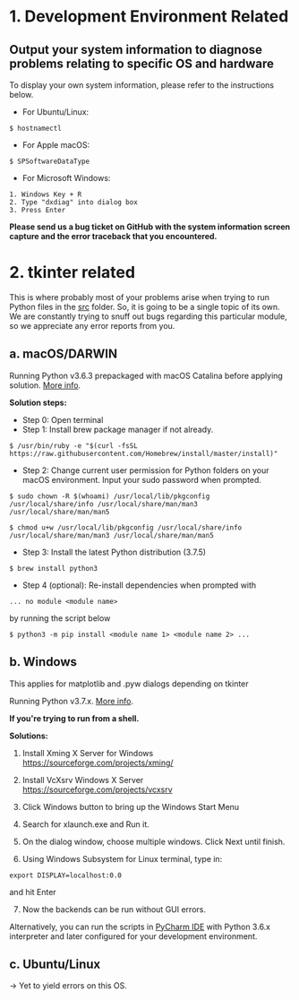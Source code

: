 # 1. Development Environment Related
## Output your system information to diagnose problems relating to specific OS and hardware
To display your own system information, please refer to the instructions below.

- For Ubuntu/Linux:
```
$ hostnamectl
```

- For Apple macOS:
```
$ SPSoftwareDataType
```

- For Microsoft Windows:
```
1. Windows Key + R
2. Type "dxdiag" into dialog box
3. Press Enter  
```

**Please send us a bug ticket on GitHub with the system information screen capture and the error traceback that you encountered.**

# 2. tkinter related
This is where probably most of your problems arise when trying to run Python files in the [src](../src) folder. So, it is going to be a single topic of its own. We are constantly trying to snuff out bugs regarding this particular module, so we appreciate any error reports from you.

## a. macOS/DARWIN

Running Python v3.6.3 prepackaged with macOS Catalina before applying solution. [More info](pre-dev/fri-nov8-19.md).

**Solution steps:**
- Step 0: Open terminal
- Step 1: Install brew package manager if not already.
```
$ /usr/bin/ruby -e "$(curl -fsSL https://raw.githubusercontent.com/Homebrew/install/master/install)"
```
- Step 2: Change current user permission for Python folders on your macOS environment. Input your sudo password when prompted.
```
$ sudo chown -R $(whoami) /usr/local/lib/pkgconfig /usr/local/share/info /usr/local/share/man/man3 /usr/local/share/man/man5
```
```
$ chmod u+w /usr/local/lib/pkgconfig /usr/local/share/info /usr/local/share/man/man3 /usr/local/share/man/man5
```
- Step 3: Install the latest Python distribution (3.7.5)
```
$ brew install python3
```
- Step 4 (optional): Re-install dependencies when prompted with 
```
... no module <module name>
```
by running the script below
```
$ python3 -m pip install <module name 1> <module name 2> ...
```

## b. Windows
This applies for matplotlib and .pyw dialogs depending on tkinter

Running Python v3.7.x. [More info](pre-dev/thu-nov21-19.md).

**If you're trying to run from a shell.**

**Solutions:** 
1. Install Xming X Server for Windows
https://sourceforge.com/projects/xming/

2. Install VcXsrv Windows X Server
https://sourceforge.com/projects/vcxsrv

3. Click Windows button to bring up the Windows Start Menu

4. Search for xlaunch.exe and Run it.

5. On the dialog window, choose multiple windows. Click Next until finish.

6. Using Windows Subsystem for Linux terminal, type in:
```
export DISPLAY=localhost:0.0
```
and hit Enter

7. Now the backends can be run without GUI errors.

Alternatively, you can run the scripts in [PyCharm IDE](https://www.jetbrains.com/pycharm/download) with Python 3.6.x interpreter and later configured for your development environment.

## c. Ubuntu/Linux
&rightarrow; Yet to yield errors on this OS.

